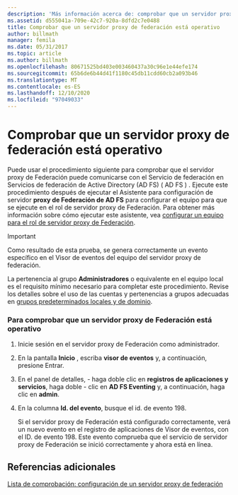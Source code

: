 ```yaml
---
description: 'Más información acerca de: comprobar que un servidor proxy de Federación está operativo'
ms.assetid: d555041a-709e-42c7-920a-8dfd2c7e0488
title: Comprobar que un servidor proxy de federación está operativo
author: billmath
manager: femila
ms.date: 05/31/2017
ms.topic: article
ms.author: billmath
ms.openlocfilehash: 80671525bd403e003460437a30c96e1e44efe174
ms.sourcegitcommit: 65b6de6b44d41f1180c45db11cdd60cb2a093b46
ms.translationtype: MT
ms.contentlocale: es-ES
ms.lasthandoff: 12/10/2020
ms.locfileid: "97049033"
---
```

# <a name="verify-that-a-federation-server-proxy-is-operational"></a>Comprobar que un servidor proxy de federación está operativo


Puede usar el procedimiento siguiente para comprobar que el servidor proxy de Federación puede comunicarse con el Servicio de federación en Servicios de federación de Active Directory (AD FS) \( AD FS \) . Ejecute este procedimiento después de ejecutar el Asistente para configuración de servidor **proxy de Federación de AD FS** para configurar el equipo para que se ejecute en el rol de servidor proxy de Federación. Para obtener más información sobre cómo ejecutar este asistente, vea [configurar un equipo para el rol de servidor proxy de Federación](Configure-a-Computer-for-the-Federation-Server-Proxy-Role.md).

> [!IMPORTANT]
> Como resultado de esta prueba, se genera correctamente un evento específico en el Visor de eventos del equipo del servidor proxy de federación.

La pertenencia al grupo **Administradores** o equivalente en el equipo local es el requisito mínimo necesario para completar este procedimiento.  Revise los detalles sobre el uso de las cuentas y pertenencias a grupos adecuadas en [grupos predeterminados locales y de dominio](https://go.microsoft.com/fwlink/?LinkId=83477).

### <a name="to-verify-that-a-federation-server-proxy-is-operational"></a>Para comprobar que un servidor proxy de Federación está operativo

1.  Inicie sesión en el servidor proxy de Federación como administrador.

2.  En la pantalla **Inicio** , escriba **visor de eventos** y, a continuación, presione Entrar.

3.  En el panel de detalles, \- haga doble clic en **registros de aplicaciones y servicios**, haga doble \- clic en **AD FS Eventing** y, a continuación, haga clic en **admin**.

4.  En la columna **Id. del evento**, busque el id. de evento 198.

    Si el servidor proxy de Federación está configurado correctamente, verá un nuevo evento en el registro de aplicaciones de Visor de eventos, con el ID. de evento 198. Este evento comprueba que el servicio de servidor proxy de Federación se inició correctamente y ahora está en línea.

## <a name="additional-references"></a>Referencias adicionales
[Lista de comprobación: configuración de un servidor proxy de federación](Checklist--Setting-Up-a-Federation-Server-Proxy.md)


